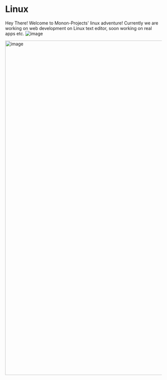 # Linux
Hey There!
Welcome to Monon-Projects' linux adventure!
Currently we are working on web development on Linux text editor, soon working on real apps etc.
![image](https://github.com/user-attachments/assets/ce1fc8a6-563d-4c54-8878-b55a273cb134)

<img width="1073" alt="image" src="https://github.com/user-attachments/assets/82f02217-571b-4cc2-bf11-79f2c82f64c0">
